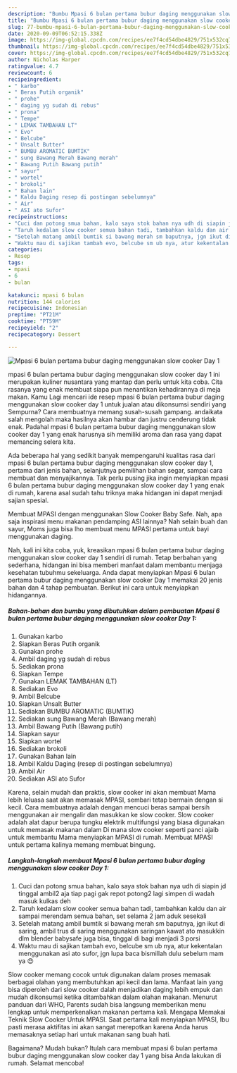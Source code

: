 ```yaml
---
description: "Bumbu Mpasi 6 bulan pertama bubur daging menggunakan slow cooker Day 1 | Cara Membuat Mpasi 6 bulan pertama bubur daging menggunakan slow cooker Day 1 Yang Lezat"
title: "Bumbu Mpasi 6 bulan pertama bubur daging menggunakan slow cooker Day 1 | Cara Membuat Mpasi 6 bulan pertama bubur daging menggunakan slow cooker Day 1 Yang Lezat"
slug: 77-bumbu-mpasi-6-bulan-pertama-bubur-daging-menggunakan-slow-cooker-day-1-cara-membuat-mpasi-6-bulan-pertama-bubur-daging-menggunakan-slow-cooker-day-1-yang-lezat
date: 2020-09-09T06:52:15.338Z
image: https://img-global.cpcdn.com/recipes/ee7f4cd54dbe4829/751x532cq70/mpasi-6-bulan-pertama-bubur-daging-menggunakan-slow-cooker-day-1-foto-resep-utama.jpg
thumbnail: https://img-global.cpcdn.com/recipes/ee7f4cd54dbe4829/751x532cq70/mpasi-6-bulan-pertama-bubur-daging-menggunakan-slow-cooker-day-1-foto-resep-utama.jpg
cover: https://img-global.cpcdn.com/recipes/ee7f4cd54dbe4829/751x532cq70/mpasi-6-bulan-pertama-bubur-daging-menggunakan-slow-cooker-day-1-foto-resep-utama.jpg
author: Nicholas Harper
ratingvalue: 4.7
reviewcount: 6
recipeingredient:
- " karbo"
- " Beras Putih organik"
- " prohe"
- " daging yg sudah di rebus"
- " prona"
- " Tempe"
- " LEMAK TAMBAHAN LT"
- " Evo"
- " Belcube"
- " Unsalt Butter"
- " BUMBU AROMATIC BUMTIK"
- " sung Bawang Merah Bawang merah"
- " Bawang Putih Bawang putih"
- " sayur"
- " wortel"
- " brokoli"
- " Bahan lain"
- " Kaldu Daging resep di postingan sebelumnya"
- " Air"
- " ASI ato Sufor"
recipeinstructions:
- "Cuci dan potong smua bahan, kalo saya stok bahan nya udh di siapin jd tinggal ambil2 aja tiap pagi gak repot potong2 lagi simpen di wadah masuk kulkas deh"
- "Taruh kedalam slow cooker semua bahan tadi, tambahkan kaldu dan air sampai merendam semua bahan, set selama 2 jam aduk sesekali"
- "Setelah matang ambil bumtik si bawang merah sm baputnya, jgn ikut di saring, ambil trus di saring menggunakan saringan kawat ato masukkin dlm blender babysafe juga bisa, tinggal di bagi menjadi 3 porsi"
- "Waktu mau di sajikan tambah evo, belcube sm ub nya, atur kekentalan menggunakan asi ato sufor, jgn lupa baca bismillah dulu sebelum mam ya 😍"
categories:
- Resep
tags:
- mpasi
- 6
- bulan

katakunci: mpasi 6 bulan 
nutrition: 144 calories
recipecuisine: Indonesian
preptime: "PT21M"
cooktime: "PT59M"
recipeyield: "2"
recipecategory: Dessert

---
```



![Mpasi 6 bulan pertama bubur daging menggunakan slow cooker Day 1](https://img-global.cpcdn.com/recipes/ee7f4cd54dbe4829/751x532cq70/mpasi-6-bulan-pertama-bubur-daging-menggunakan-slow-cooker-day-1-foto-resep-utama.jpg)


mpasi 6 bulan pertama bubur daging menggunakan slow cooker day 1 ini merupakan kuliner nusantara yang mantap dan perlu untuk kita coba. Cita rasanya yang enak membuat siapa pun menantikan kehadirannya di meja makan.
Kamu Lagi mencari ide resep mpasi 6 bulan pertama bubur daging menggunakan slow cooker day 1 untuk jualan atau dikonsumsi sendiri yang Sempurna? Cara membuatnya memang susah-susah gampang. andaikata salah mengolah maka hasilnya akan hambar dan justru cenderung tidak enak. Padahal mpasi 6 bulan pertama bubur daging menggunakan slow cooker day 1 yang enak harusnya sih memiliki aroma dan rasa yang dapat memancing selera kita.

Ada beberapa hal yang sedikit banyak mempengaruhi kualitas rasa dari mpasi 6 bulan pertama bubur daging menggunakan slow cooker day 1, pertama dari jenis bahan, selanjutnya pemilihan bahan segar, sampai cara membuat dan menyajikannya. Tak perlu pusing jika ingin menyiapkan mpasi 6 bulan pertama bubur daging menggunakan slow cooker day 1 yang enak di rumah, karena asal sudah tahu triknya maka hidangan ini dapat menjadi sajian spesial.

Membuat MPASI dengan menggunakan Slow Cooker Baby Safe. Nah, apa saja inspirasi menu makanan pendamping ASI lainnya? Nah selain buah dan sayur, Moms juga bisa lho membuat menu MPASI pertama untuk bayi menggunakan daging.


Nah, kali ini kita coba, yuk, kreasikan mpasi 6 bulan pertama bubur daging menggunakan slow cooker day 1 sendiri di rumah. Tetap berbahan yang sederhana, hidangan ini bisa memberi manfaat dalam membantu menjaga kesehatan tubuhmu sekeluarga. Anda dapat menyiapkan Mpasi 6 bulan pertama bubur daging menggunakan slow cooker Day 1 memakai 20 jenis bahan dan 4 tahap pembuatan. Berikut ini cara untuk menyiapkan hidangannya.

<!--inarticleads1-->

##### Bahan-bahan dan bumbu yang dibutuhkan dalam pembuatan Mpasi 6 bulan pertama bubur daging menggunakan slow cooker Day 1:

1. Gunakan  karbo
1. Siapkan  Beras Putih organik
1. Gunakan  prohe
1. Ambil  daging yg sudah di rebus
1. Sediakan  prona
1. Siapkan  Tempe
1. Gunakan  LEMAK TAMBAHAN (LT)
1. Sediakan  Evo
1. Ambil  Belcube
1. Siapkan  Unsalt Butter
1. Sediakan  BUMBU AROMATIC (BUMTIK)
1. Sediakan  sung Bawang Merah (Bawang merah)
1. Ambil  Bawang Putih (Bawang putih)
1. Siapkan  sayur
1. Siapkan  wortel
1. Sediakan  brokoli
1. Gunakan  Bahan lain
1. Ambil  Kaldu Daging (resep di postingan sebelumnya)
1. Ambil  Air
1. Sediakan  ASI ato Sufor


Karena, selain mudah dan praktis, slow cooker ini akan membuat Mama lebih leluasa saat akan memasak MPASI, sembari tetap bermain dengan si kecil. Cara membuatnya adalah dengan mencuci beras sampai bersih menggunakan air mengalir dan masukkan ke slow cooker. Slow cooker adalah alat dapur berupa tungku elektrik multifungsi yang biasa digunakan untuk memasak makanan dalam Di mana slow cooker seperti panci ajaib untuk membantu Mama menyiapkan MPASI di rumah. Membuat MPASI untuk pertama kalinya memang membuat bingung. 

<!--inarticleads2-->

##### Langkah-langkah membuat Mpasi 6 bulan pertama bubur daging menggunakan slow cooker Day 1:

1. Cuci dan potong smua bahan, kalo saya stok bahan nya udh di siapin jd tinggal ambil2 aja tiap pagi gak repot potong2 lagi simpen di wadah masuk kulkas deh
1. Taruh kedalam slow cooker semua bahan tadi, tambahkan kaldu dan air sampai merendam semua bahan, set selama 2 jam aduk sesekali
1. Setelah matang ambil bumtik si bawang merah sm baputnya, jgn ikut di saring, ambil trus di saring menggunakan saringan kawat ato masukkin dlm blender babysafe juga bisa, tinggal di bagi menjadi 3 porsi
1. Waktu mau di sajikan tambah evo, belcube sm ub nya, atur kekentalan menggunakan asi ato sufor, jgn lupa baca bismillah dulu sebelum mam ya 😍


Slow cooker memang cocok untuk digunakan dalam proses memasak berbagai olahan yang membutuhkan api kecil dan lama. Manfaat lain yang bisa diperoleh dari slow cooker dalah menjadikan daging lebih empuk dan mudah dikonsumsi ketika ditambahkan dalam olahan makanan. Menurut panduan dari WHO, Parents sudah bisa langsung memberikan menu lengkap untuk memperkenalkan makanan pertama kali. Mengapa Memakai Teknik Slow Cooker Untuk MPASI. Saat pertama kali menyiapkan MPASI, Ibu pasti merasa aktifitas ini akan sangat merepotkan karena Anda harus memasaknya setiap hari untuk makanan sang buah hati. 

Bagaimana? Mudah bukan? Itulah cara membuat mpasi 6 bulan pertama bubur daging menggunakan slow cooker day 1 yang bisa Anda lakukan di rumah. Selamat mencoba!
